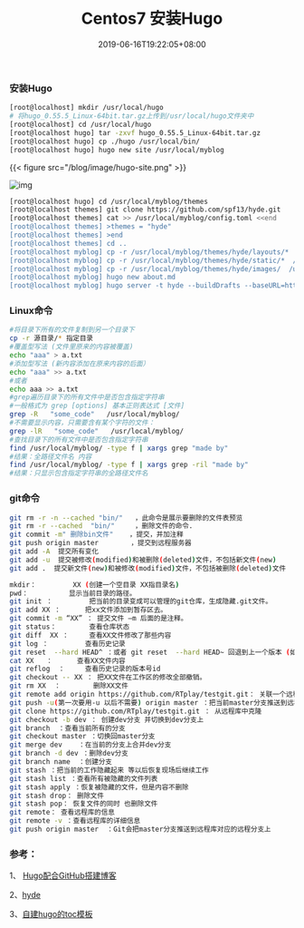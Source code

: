 ﻿---
title:  "Centos7 安装Hugo"
date: 2019-06-16T19:22:05+08:00
lastmod: 2019-06-16T19:22:05+08:00
draft: false
keywords: ["git"]
description: "测试页"
tags: ["Linux","Hugo"]
categories: ["Linux"]
# author: ""
comment: false
toc: true
contentCopyright: false
reward: false
mathjax: false
---

### 安装Hugo
<!--more-->
```sh
[root@localhost] mkdir /usr/local/hugo
# 将hugo_0.55.5_Linux-64bit.tar.gz上传到/usr/local/hugo文件夹中
[root@localhost] cd /usr/local/hugo
[root@localhost hugo] tar -zxvf hugo_0.55.5_Linux-64bit.tar.gz
[root@localhost hugo] cp ./hugo /usr/local/bin/
[root@localhost hugo] hugo new site /usr/local/myblog
```
{{< figure src="/blog/image/hugo-site.png" >}}

![img](/blog/image/hugo-site.png)

```sh
[root@localhost hugo] cd /usr/local/myblog/themes
[root@localhost themes] git clone https://github.com/spf13/hyde.git
[root@localhost themes] cat >> /usr/local/myblog/config.toml <<end
[root@localhost themes] >themes = "hyde"
[root@localhost themes] >end
[root@localhost themes] cd ..
[root@localhost myblog] cp -r /usr/local/myblog/themes/hyde/layouts/*  /usr/local/myblog/layouts/
[root@localhost myblog] cp -r /usr/local/myblog/themes/hyde/static/*  /usr/local/myblog/static/
[root@localhost myblog] cp -r /usr/local/myblog/themes/hyde/images/  /usr/local/myblog/
[root@localhost myblog] hugo new about.md
[root@localhost myblog] hugo server -t hyde --buildDrafts --baseURL=http://micocube.cn --bind= --port=8280
```
### Linux命令

```sh
#将目录下所有的文件复制到另一个目录下
cp -r 源目录/* 指定目录
#覆盖型写法 (文件里原来的内容被覆盖)
echo "aaa" > a.txt
#添加型写法 (新内容添加在原来内容的后面）
echo "aaa" >> a.txt
#或者
echo aaa >> a.txt
#grep遍历目录下的所有文件中是否包含指定字符串
#一般格式为 grep [options] 基本正则表达式 [文件]
grep -R   "some_code"   /usr/local/myblog/
#不需要显示内容，只需要含有某个字符的文件：
grep -lR   "some_code"   /usr/local/myblog/
#查找目录下的所有文件中是否包含指定字符串
find /usr/local/myblog/ -type f | xargs grep "made by"
#结果：全路径文件名 内容
find /usr/local/myblog/ -type f | xargs grep -ril "made by"
#结果：只显示包含指定字符串的全路径文件名
```

### git命令

```sh
git rm -r -n --cached "bin/"   ，此命令是展示要删除的文件表预览
git rm -r --cached  "bin/"     ，删除文件的命令. 
git commit -m" 删除bin文件"    ，提交，并加注释
git push origin master   　　　，提交到远程服务器
git add -A  提交所有变化
git add -u  提交被修改(modified)和被删除(deleted)文件，不包括新文件(new)
git add .  提交新文件(new)和被修改(modified)文件，不包括被删除(deleted)文件

mkdir：         XX (创建一个空目录 XX指目录名)
pwd：          显示当前目录的路径。
git init ：         把当前的目录变成可以管理的git仓库，生成隐藏.git文件。
git add XX ：      把xx文件添加到暂存区去。
git commit -m “XX” ： 提交文件 –m 后面的是注释。
git status：        查看仓库状态
git diff  XX ：     查看XX文件修改了那些内容
git log ：         查看历史记录
git reset  --hard HEAD^ ：或者 git reset  --hard HEAD~ 回退到上一个版本 (如果想回退到100个版本，使用git reset --hard HEAD~100 )
cat XX   ：      查看XX文件内容
git reflog  ：     查看历史记录的版本号id
git checkout -- XX ： 把XX文件在工作区的修改全部撤销。
git rm XX  ：        删除XX文件
git remote add origin https://github.com/RTplay/testgit.git： 关联一个远程库
git push -u(第一次要用-u 以后不需要) origin master ：把当前master分支推送到远程库
git clone https://github.com/RTplay/testgit.git ： 从远程库中克隆
git checkout -b dev ： 创建dev分支 并切换到dev分支上
git branch  ：查看当前所有的分支
git checkout master ：切换回master分支
git merge dev    ：在当前的分支上合并dev分支
git branch -d dev ：删除dev分支
git branch name  ：创建分支
git stash ：把当前的工作隐藏起来 等以后恢复现场后继续工作
git stash list ：查看所有被隐藏的文件列表
git stash apply ：恢复被隐藏的文件，但是内容不删除
git stash drop： 删除文件
git stash pop： 恢复文件的同时 也删除文件
git remote： 查看远程库的信息
git remote -v ：查看远程库的详细信息
git push origin master  ：Git会把master分支推送到远程库对应的远程分支上
```



### 参考：

1、 [Hugo配合GitHub搭建博客](https://www.jianshu.com/p/02b3343295ac)

2、[hyde](https://github.com/spf13/hyde)

3、[自建hugo的toc模板](https://orianna-zzo.github.io/sci-tech/2018-08/blog%E5%85%BB%E6%88%90%E8%AE%B016-%E8%87%AA%E5%BB%BAhugo%E7%9A%84toc%E6%A8%A1%E6%9D%BF/)

